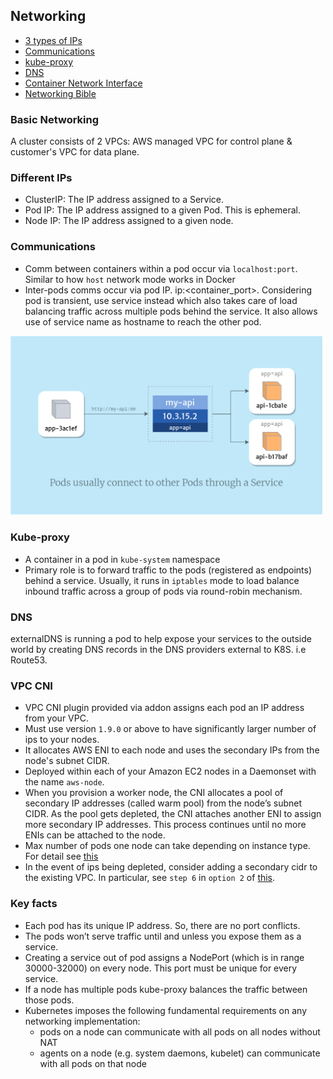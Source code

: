 ## Networking

- [3 types of IPs](#different-ips)
- [Communications](#communications)
- [kube-proxy](#kube-proxy)
- [DNS](#dns)
- [Container Network Interface](#CNI)
- [Networking Bible](https://medium.com/google-cloud/understanding-kubernetes-networking-services-f0cb48e4cc82)

### Basic Networking

A cluster consists of 2 VPCs: AWS managed VPC for control plane & customer's VPC for data plane.

### Different IPs

- ClusterIP: The IP address assigned to a Service.
- Pod IP: The IP address assigned to a given Pod. This is ephemeral.
- Node IP: The IP address assigned to a given node.

### Communications

- Comm between containers within a pod occur via `localhost:port`. Similar to how `host` network mode works in Docker
- Inter-pods comms occur via pod IP. ip:<container_port>. Considering pod is transient, use service instead which also takes care of load balancing traffic across multiple pods behind the service. It also allows use of service name as hostname to reach the other pod.

[<img src="./inter-pod-comm.png" width="500"/>](./inter-pod-comm.png)

### Kube-proxy

- A container in a pod in `kube-system` namespace
- Primary role is to forward traffic to the pods (registered as endpoints) behind a service. Usually, it runs in `iptables` mode to load balance inbound traffic across a group of pods via round-robin mechanism.

### DNS

externalDNS is running a pod to help expose your services to the outside world by creating DNS records in the DNS providers external to K8S. i.e Route53.

### VPC CNI

- VPC CNI plugin provided via addon assigns each pod an IP address from your VPC.
- Must use version `1.9.0` or above to have significantly larger number of ips to your nodes.
- It allocates AWS ENI to each node and uses the secondary IPs from the node's subnet CIDR.
- Deployed within each of your Amazon EC2 nodes in a Daemonset with the name `aws-node`.
- When you provision a worker node, the CNI allocates a pool of secondary IP addresses (called warm pool) from the node’s subnet CIDR. As the pool gets depleted, the CNI attaches another ENI to assign more secondary IP addresses. This process continues until no more ENIs can be attached to the node.
- Max number of pods one node can take depending on instance type. For detail see [this](https://github.com/awslabs/amazon-eks-ami/blob/master/files/eni-max-pods.txt)
- In the event of ips being depleted, consider adding a secondary cidr to the existing VPC. In particular, see `step 6` in `option 2` of [this](https://aws.amazon.com/blogs/containers/optimize-ip-addresses-usage-by-pods-in-your-amazon-eks-cluster/).

### Key facts

- Each pod has its unique IP address. So, there are no port conflicts.
- The pods won’t serve traffic until and unless you expose them as a service.
- Creating a service out of pod assigns a NodePort (which is in range 30000-32000) on every node. This port must be unique for every service.
- If a node has multiple pods kube-proxy balances the traffic between those pods.
- Kubernetes imposes the following fundamental requirements on any networking implementation:
  - pods on a node can communicate with all pods on all nodes without NAT
  - agents on a node (e.g. system daemons, kubelet) can communicate with all pods on that node
